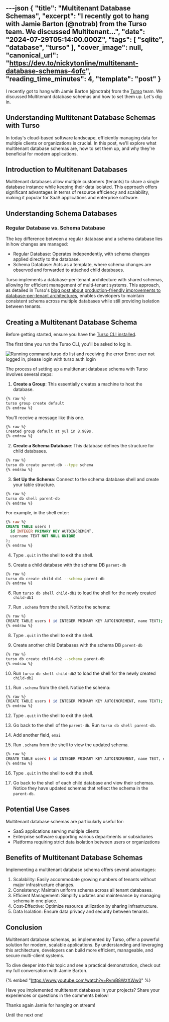 ---json
{
  "title": "Multitenant Database Schemas",
  "excerpt": "I recently got to hang with Jamie Barton (@notrab) from the Turso team. We discussed Multitenant...",
  "date": "2024-07-29T05:14:00.000Z",
  "tags": [
    "sqlite",
    "database",
    "turso"
  ],
  "cover_image": null,
  "canonical_url": "https://dev.to/nickytonline/multitenant-database-schemas-4ofc",
  "reading_time_minutes": 4,
  "template": "post"
}
---

I recently got to hang with Jamie Barton (@notrab) from the [Turso](https://turso.tech) team. We discussed Multitenant database schemas and how to set them up. Let's dig in.

## Understanding Multitenant Database Schemas with Turso

In today's cloud-based software landscape, efficiently managing data for multiple clients or organizations is crucial. In this post, we'll explore what multitenant database schemas are, how to set them up, and why they're beneficial for modern applications.

## Introduction to Multitenant Databases

Multitenant databases allow multiple customers (tenants) to share a single database instance while keeping their data isolated. This approach offers significant advantages in terms of resource efficiency and scalability, making it popular for SaaS applications and enterprise software.

## Understanding Schema Databases

### Regular Database vs. Schema Database

The key difference between a regular database and a schema database lies in how changes are managed:

- Regular Database: Operates independently, with schema changes applied directly to the database.
- Schema Database: Acts as a template, where schema changes are observed and forwarded to attached child databases.

Turso implements a database-per-tenant architecture with shared schemas, allowing for efficient management of multi-tenant systems. This approach, as detailed in Turso's [blog post about production-friendly improvements to database-per-tenant architectures](https://turso.tech/blog/database-per-tenant-architectures-get-production-friendly-improvements#multi-database-schema-changes), enables developers to maintain consistent schema across multiple databases while still providing isolation between tenants.

## Creating a Multitenant Database Schema

Before getting started, ensure you have the [Turso CLI installed](https://docs.turso.tech/cli/installation).

The first time you run the Turso CLI, you'll be asked to log in.

![Running command `turso db list` and receiving the error Error: user not logged in, please login with turso auth login](https://www.nickyt.co/images/posts/_uploads_articles_vc0qi1kzn9vm14taffkd.png)

The process of setting up a multitenant database schema with Turso involves several steps:

1. **Create a Group**: This essentially creates a machine to host the database.

```bash
{% raw %}
turso group create default
{% endraw %}
```

You'll receive a message like this one.

```bash
{% raw %}
Created group default at yul in 8.989s.
{% endraw %}
```

2. **Create a Schema Database**: This database defines the structure for child databases.

```bash
{% raw %}
turso db create parent-db --type schema
{% endraw %}
```

3. **Set Up the Schema**: Connect to the schema database shell and create your table structure.

```bash
{% raw %}
turso db shell parent-db
{% endraw %}
```

For example, in the shell enter:

```sql
{% raw %}
CREATE TABLE users (
  id INTEGER PRIMARY KEY AUTOINCREMENT,
  username TEXT NOT NULL UNIQUE
);
{% endraw %}
```

4. Type `.quit` in the shell to exit the shell.

5. Create a child database with the schema DB `parent-db`

```bash
{% raw %}
turso db create child-db1 --schema parent-db
{% endraw %}
```

6. Run `turso db shell child-db1` to load the shell for the newly created `child-db1`

7. Run `.schema` from the shell. Notice the schema:

```bash
{% raw %}
CREATE TABLE users ( id INTEGER PRIMARY KEY AUTOINCREMENT, name TEXT);
{% endraw %}
```

8. Type `.quit` in the shell to exit the shell.

9. Create another child Databases with the schema DB `parent-db`

```bash
{% raw %}
turso db create child-db2 --schema parent-db
{% endraw %}
```

10. Run `turso db shell child-db2` to load the shell for the newly created `child-db2`

11. Run `.schema` from the shell. Notice the schema:

```bash
{% raw %}
CREATE TABLE users ( id INTEGER PRIMARY KEY AUTOINCREMENT, name TEXT);
{% endraw %}
```

12. Type `.quit` in the shell to exit the shell.

13. Go back to the shell of the `parent-db`. Run `turso db shell parent-db`.

14. Add another field, `emai`

15. Run `.schema` from the shell to view the updated schema.

```bash
{% raw %}
CREATE TABLE users ( id INTEGER PRIMARY KEY AUTOINCREMENT, name TEXT, email TEXT);
{% endraw %}
```

16. Type `.quit` in the shell to exit the shell.

17. Go back to the shell of each child database and view their schemas. Notice they have updated schemas that reflect the schema in the `parent-db`.

## Potential Use Cases

Multitenant database schemas are particularly useful for:

* SaaS applications serving multiple clients
* Enterprise software supporting various departments or subsidiaries
* Platforms requiring strict data isolation between users or organizations

## Benefits of Multitenant Database Schemas

Implementing a multitenant database schema offers several advantages:

1. Scalability: Easily accommodate growing numbers of tenants without major infrastructure changes.
1. Consistency: Maintain uniform schema across all tenant databases.
1. Efficient Management: Simplify updates and maintenance by managing schema in one place.
1. Cost-Effective: Optimize resource utilization by sharing infrastructure.
1. Data Isolation: Ensure data privacy and security between tenants.

## Conclusion

Multitenant database schemas, as implemented by Turso, offer a powerful solution for modern, scalable applications. By understanding and leveraging this architecture, developers can build more efficient, manageable, and secure multi-client systems.

To dive deeper into this topic and see a practical demonstration, check out my full conversation with Jamie Barton.

{% embed "https://www.youtube.com/watch?v=RvmB8WzXWw0" %}

Have you implemented multitenant databases in your projects? Share your experiences or questions in the comments below!

Thanks again Jamie for hanging on stream!

Until the next one!

